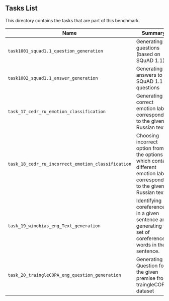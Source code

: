 ## Tasks List 

This directory contains the tasks that are part of this benchmark. 


Name | Summary | Category
---- | ----------- | --------
`task1001_squad1.1_question_generation` | Generating guestions (based on SQuAD 1.1) | Question Generation  
`task1002_squad1.1_answer_generation` | Generating answers to SQuAD 1.1 questions | Answer Generation
`task_17_cedr_ru_emotion_classification`| Generating correct emotion label corresponding to the given Russian text. | Emotion Classification
`task_18_cedr_ru_incorrect_emotion_classification` | Choosing incorrect option from the options which contain different emotion labels corresponding to the given Russian text. | Incorrect Emotion Classification
`task_19_winobias_eng_Text_generation` | Identifying coreferences in a given sentence and generating the set of coreference words in the sentence. | Text Generation
`task_20_traingleCOPA_eng_question_generation` | Generating a Question for the given premise from traingleCOPA dataset | Question Generation

